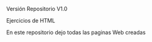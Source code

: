 Versión Repositorio V1.0

Ejercicios de HTML

En este repositorio dejo todas las paginas Web creadas

